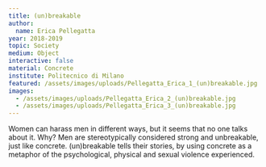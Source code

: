 ```yaml
---
title: (un)breakable
author:
  name: Erica Pellegatta
year: 2018-2019
topic: Society
medium: Object
interactive: false
material: Concrete
institute: Politecnico di Milano
featured: /assets/images/uploads/Pellegatta_Erica_1_(un)breakable.jpg
images:
  - /assets/images/uploads/Pellegatta_Erica_2_(un)breakable.jpg
  - /assets/images/uploads/Pellegatta_Erica_3_(un)breakable.jpg
---
```

Women can harass men in different ways, but it seems that no one talks about it. Why? Men are stereotypically considered strong and unbreakable, just like concrete. (un)breakable tells their stories, by using concrete as a metaphor of the psychological, physical and sexual violence experienced.
